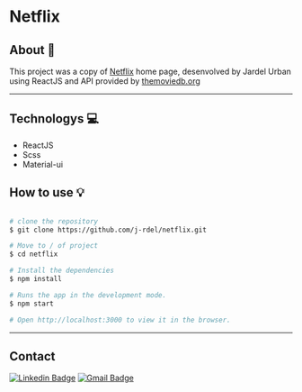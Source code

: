 # Netflix

## About 📰

This project was a copy of <a href="https://netflix.com">Netflix<a> home page, desenvolved by Jardel Urban using ReactJS and API provided by <a href="https://themoviedb.org">themoviedb.org<a>

------

## Technologys 💻

- ReactJS
- Scss
- Material-ui

## How to use 💡

```bash

# clone the repository
$ git clone https://github.com/j-rdel/netflix.git

# Move to / of project
$ cd netflix

# Install the dependencies
$ npm install

# Runs the app in the development mode.
$ npm start

# Open http://localhost:3000 to view it in the browser.

```
------

## Contact

[![Linkedin Badge](https://img.shields.io/badge/logo=Linkedin&logoColor=white&link=https://www.linkedin.com/in/jardel-urban-906519199/)](https://www.linkedin.com/in/jardel-urban-906519199/)
[![Gmail Badge](https://img.shields.io/badge/-jardelurban3@gmail.com-c14438?style=flat-square&logo=Gmail&logoColor=white&link=mailto:jardelurban3@gmail.com)](mailto:jardelurban3@gmail.com)